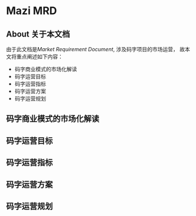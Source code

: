 # Mazi MRD #

About 关于本文档
--------------
由于此文档是*Market Requirement Document*, 涉及码字项目的市场运营， 故本文将重点阐述如下内容：

* 码字商业模式的市场化解读
* 码字运营目标
* 码字运营指标
* 码字运营方案
* 码字运营规划

码字商业模式的市场化解读
--------------------

码字运营目标
----------

码字运营指标
----------

码字运营方案
----------

码字运营规划
----------